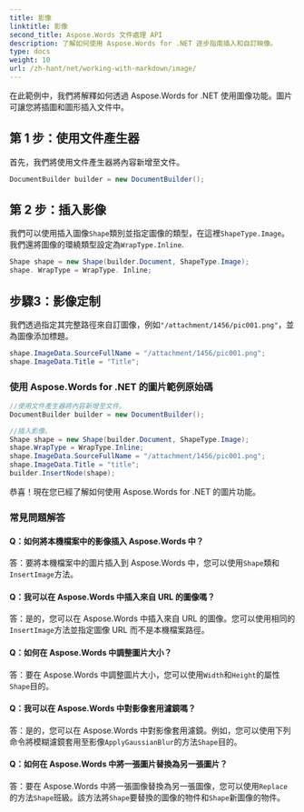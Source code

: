 ```yaml
---
title: 影像
linktitle: 影像
second_title: Aspose.Words 文件處理 API
description: 了解如何使用 Aspose.Words for .NET 逐步指南插入和自訂映像。
type: docs
weight: 10
url: /zh-hant/net/working-with-markdown/image/
---
```


在此範例中，我們將解釋如何透過 Aspose.Words for .NET 使用圖像功能。圖片可讓您將插圖和圖形插入文件中。

## 第 1 步：使用文件產生器

首先，我們將使用文件產生器將內容新增至文件。

```csharp
DocumentBuilder builder = new DocumentBuilder();
```

## 第 2 步：插入影像

我們可以使用插入圖像`Shape`類別並指定圖像的類型，在這裡`ShapeType.Image`。我們還將圖像的環繞類型設定為`WrapType.Inline`.

```csharp
Shape shape = new Shape(builder.Document, ShapeType.Image);
shape. WrapType = WrapType. Inline;
```

## 步驟3：影像定制

我們透過指定其完整路徑來自訂圖像，例如`"/attachment/1456/pic001.png"`，並為圖像添加標題。

```csharp
shape.ImageData.SourceFullName = "/attachment/1456/pic001.png";
shape.ImageData.Title = "Title";
```

### 使用 Aspose.Words for .NET 的圖片範例原始碼

```csharp
//使用文件產生器將內容新增至文件。
DocumentBuilder builder = new DocumentBuilder();

//插入影像。
Shape shape = new Shape(builder.Document, ShapeType.Image);
shape.WrapType = WrapType.Inline;
shape.ImageData.SourceFullName = "/attachment/1456/pic001.png";
shape.ImageData.Title = "title";
builder.InsertNode(shape);
```

恭喜！現在您已經了解如何使用 Aspose.Words for .NET 的圖片功能。


### 常見問題解答

#### Q：如何將本機檔案中的影像插入 Aspose.Words 中？

答：要將本機檔案中的圖片插入到 Aspose.Words 中，您可以使用`Shape`類和`InsertImage`方法。

#### Q：我可以在 Aspose.Words 中插入來自 URL 的圖像嗎？

答：是的，您可以在 Aspose.Words 中插入來自 URL 的圖像。您可以使用相同的`InsertImage`方法並指定圖像 URL 而不是本機檔案路徑。

#### Q：如何在 Aspose.Words 中調整圖片大小？

答：要在 Aspose.Words 中調整圖片大小，您可以使用`Width`和`Height`的屬性`Shape`目的。

#### Q：我可以在 Aspose.Words 中對影像套用濾鏡嗎？

答：是的，您可以在 Aspose.Words 中對影像套用濾鏡。例如，您可以使用下列命令將模糊濾鏡套用至影像`ApplyGaussianBlur`的方法`Shape`目的。

#### Q：如何在 Aspose.Words 中將一張圖片替換為另一張圖片？

答：要在 Aspose.Words 中將一張圖像替換為另一張圖像，您可以使用`Replace`的方法`Shape`班級。該方法將`Shape`要替換的圖像的物件和`Shape`新圖像的物件。